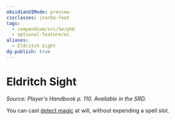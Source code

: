 ```yaml
---
obsidianUIMode: preview
cssclasses: json5e-feat
tags:
  - compendium/src/5e/phb
  - optional-feature/ei
aliases:
  - Eldritch Sight
dg-publish: true
---
```

# Eldritch Sight
*Source: Player's Handbook p. 110. Available in the SRD.*  

You can cast [detect magic](/Admin/CLI/spells/detect-magic.md) at will, without expending a spell slot.